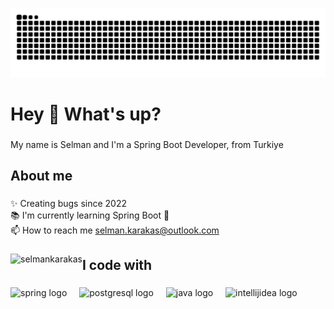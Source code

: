 ###

<img src="https://raw.githubusercontent.com/SelmanKarakas/SelmanKarakas101/output/snake.svg" alt="Snake animation" />

###

<h1 align="left">Hey 👋 What's up?</h1>

###

<p align="left">My name is Selman and I'm a Spring Boot Developer, from Turkiye</p>

###

<h2 align="left">About me</h2>

###

<p align="left" >✨ Creating bugs since 2022<br>📚 I'm currently learning Spring Boot 🍃<br>📫 How to reach me <a href="mailto:selman.karakas@outlook.com">selman.karakas@outlook.com</a><br></p>

###

<p><img align="left" src="https://github-readme-stats.vercel.app/api/top-langs?username=selmankarakas&show_icons=true&locale=en&layout=compact&theme=tokyonight" alt="selmankarakas" /</p>
  
###

<h2 align="left">I code with</h2>

###

<div align="left">
  <img src="https://cdn.jsdelivr.net/gh/devicons/devicon/icons/spring/spring-original.svg" height="40" alt="spring logo"  />
  <img width="12" />
  <img src="https://cdn.jsdelivr.net/gh/devicons/devicon/icons/postgresql/postgresql-original.svg" height="40" alt="postgresql logo"  />
  <img width="12" />
  <img src="https://cdn.jsdelivr.net/gh/devicons/devicon/icons/java/java-original.svg" height="40" alt="java logo"  />
  <img width="12" />
  <img src="https://skillicons.dev/icons?i=idea" height="40" alt="intellijidea logo"  />
</div>
